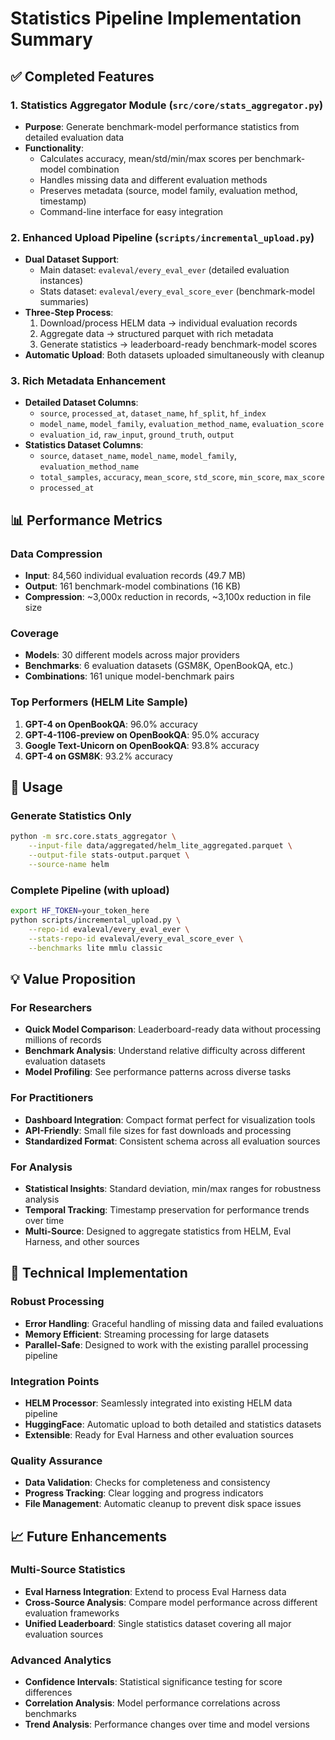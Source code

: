 # Statistics Pipeline Implementation Summary

## ✅ Completed Features

### 1. **Statistics Aggregator Module** (`src/core/stats_aggregator.py`)
- **Purpose**: Generate benchmark-model performance statistics from detailed evaluation data
- **Functionality**: 
  - Calculates accuracy, mean/std/min/max scores per benchmark-model combination
  - Handles missing data and different evaluation methods
  - Preserves metadata (source, model family, evaluation method, timestamp)
  - Command-line interface for easy integration

### 2. **Enhanced Upload Pipeline** (`scripts/incremental_upload.py`)
- **Dual Dataset Support**: 
  - Main dataset: `evaleval/every_eval_ever` (detailed evaluation instances)
  - Stats dataset: `evaleval/every_eval_score_ever` (benchmark-model summaries)
- **Three-Step Process**:
  1. Download/process HELM data → individual evaluation records
  2. Aggregate data → structured parquet with rich metadata
  3. Generate statistics → leaderboard-ready benchmark-model scores
- **Automatic Upload**: Both datasets uploaded simultaneously with cleanup

### 3. **Rich Metadata Enhancement**
- **Detailed Dataset Columns**:
  - `source`, `processed_at`, `dataset_name`, `hf_split`, `hf_index`
  - `model_name`, `model_family`, `evaluation_method_name`, `evaluation_score`
  - `evaluation_id`, `raw_input`, `ground_truth`, `output`
- **Statistics Dataset Columns**:
  - `source`, `dataset_name`, `model_name`, `model_family`, `evaluation_method_name`
  - `total_samples`, `accuracy`, `mean_score`, `std_score`, `min_score`, `max_score`
  - `processed_at`

## 📊 Performance Metrics

### Data Compression
- **Input**: 84,560 individual evaluation records (49.7 MB)
- **Output**: 161 benchmark-model combinations (16 KB)
- **Compression**: ~3,000x reduction in records, ~3,100x reduction in file size

### Coverage
- **Models**: 30 different models across major providers
- **Benchmarks**: 6 evaluation datasets (GSM8K, OpenBookQA, etc.)
- **Combinations**: 161 unique model-benchmark pairs

### Top Performers (HELM Lite Sample)
1. **GPT-4 on OpenBookQA**: 96.0% accuracy
2. **GPT-4-1106-preview on OpenBookQA**: 95.0% accuracy  
3. **Google Text-Unicorn on OpenBookQA**: 93.8% accuracy
4. **GPT-4 on GSM8K**: 93.2% accuracy

## 🚀 Usage

### Generate Statistics Only
```bash
python -m src.core.stats_aggregator \
    --input-file data/aggregated/helm_lite_aggregated.parquet \
    --output-file stats-output.parquet \
    --source-name helm
```

### Complete Pipeline (with upload)
```bash
export HF_TOKEN=your_token_here
python scripts/incremental_upload.py \
    --repo-id evaleval/every_eval_ever \
    --stats-repo-id evaleval/every_eval_score_ever \
    --benchmarks lite mmlu classic
```

## 💡 Value Proposition

### For Researchers
- **Quick Model Comparison**: Leaderboard-ready data without processing millions of records
- **Benchmark Analysis**: Understand relative difficulty across different evaluation datasets
- **Model Profiling**: See performance patterns across diverse tasks

### For Practitioners  
- **Dashboard Integration**: Compact format perfect for visualization tools
- **API-Friendly**: Small file sizes for fast downloads and processing
- **Standardized Format**: Consistent schema across all evaluation sources

### For Analysis
- **Statistical Insights**: Standard deviation, min/max ranges for robustness analysis
- **Temporal Tracking**: Timestamp preservation for performance trends over time
- **Multi-Source**: Designed to aggregate statistics from HELM, Eval Harness, and other sources

## 🔧 Technical Implementation

### Robust Processing
- **Error Handling**: Graceful handling of missing data and failed evaluations
- **Memory Efficient**: Streaming processing for large datasets
- **Parallel-Safe**: Designed to work with the existing parallel processing pipeline

### Integration Points
- **HELM Processor**: Seamlessly integrated into existing HELM data pipeline
- **HuggingFace**: Automatic upload to both detailed and statistics datasets
- **Extensible**: Ready for Eval Harness and other evaluation sources

### Quality Assurance
- **Data Validation**: Checks for completeness and consistency
- **Progress Tracking**: Clear logging and progress indicators
- **File Management**: Automatic cleanup to prevent disk space issues

## 📈 Future Enhancements

### Multi-Source Statistics
- **Eval Harness Integration**: Extend to process Eval Harness data
- **Cross-Source Analysis**: Compare model performance across different evaluation frameworks
- **Unified Leaderboard**: Single statistics dataset covering all major evaluation sources

### Advanced Analytics
- **Confidence Intervals**: Statistical significance testing for score differences
- **Correlation Analysis**: Model performance correlations across benchmarks
- **Trend Analysis**: Performance changes over time and model versions
